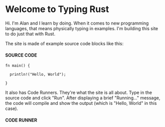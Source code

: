 # Welcome to Typing Rust

Hi. I'm Alan and I learn by doing. When it comes
to new programming languages, that means physically typing
in examples. I'm building this site to do just that with Rust.

The site is made of example source code blocks like this:

#### SOURCE CODE

```rust, noplayground, EXAMPLE1
fn main() {

  println!("Hello, World");

}
```

It also has Code Runners. They're
what the site is all about. Type in the source
code and click "Run". After displaying a brief
"Running..." message, the code will
compile and show the output (which is "Hello, World"
in this case).

#### CODE RUNNER

```rust, editable, CODE1

```
